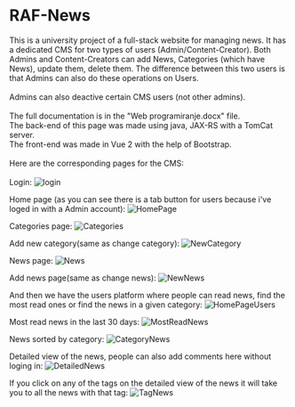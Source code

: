 # RAF-News

This is a university project of a full-stack website for managing news. It has a dedicated CMS for two types of users (Admin/Content-Creator). 
Both Admins and Content-Creators can add News, Categories (which have News), update them, delete them. The difference between this two users is that Admins
can also do these operations on Users.<br>
<br>
Admins can also deactive certain CMS users (not other admins). <br>
<br>
The full documentation is in the "Web programiranje.docx" file.
<br>
The back-end of this page was made using java, JAX-RS with a TomCat server.<br>
The front-end was made in Vue 2 with the help of Bootstrap.<br>
<br>
Here are the corresponding pages for the CMS:<br>
<br>
Login:
![login](https://github.com/Mixa26/RAF-News/assets/71144280/acabc124-f3a7-4709-96ce-314647f4b28b)

Home page (as you can see there is a tab button for users because i've loged in with a Admin account):
![HomePage](https://github.com/Mixa26/RAF-News/assets/71144280/0c64bc80-1df5-4aed-a8a5-031cde28a736)

Categories page:
![Categories](https://github.com/Mixa26/RAF-News/assets/71144280/538f276c-0c6b-488c-91bb-084e2a02ed50)

Add new category(same as change category):
![NewCategory](https://github.com/Mixa26/RAF-News/assets/71144280/a63312c1-8b46-4167-af64-85dcc4ead3fa)

News page:
![News](https://github.com/Mixa26/RAF-News/assets/71144280/19a59aec-8ccb-4eb7-b48c-33f3c551d0e5)

Add news page(same as change news):
![NewNews](https://github.com/Mixa26/RAF-News/assets/71144280/1e51da7f-eb4f-44e7-8395-3a8d1b825272)

And then we have the users platform where people can read news, find the most read ones or find the news in a given category:
![HomePageUsers](https://github.com/Mixa26/RAF-News/assets/71144280/3d475b12-64bb-4d17-b25c-ac0c9904960b)

Most read news in the last 30 days:
![MostReadNews](https://github.com/Mixa26/RAF-News/assets/71144280/2fe67162-83ec-43d3-82cd-4c316a7d2bdb)

News sorted by category:
![CategoryNews](https://github.com/Mixa26/RAF-News/assets/71144280/0f8ddd5a-fb2d-4151-8583-4c4405bfc1b1)

Detailed view of the news, people can also add comments here without loging in:
![DetailedNews](https://github.com/Mixa26/RAF-News/assets/71144280/e07231b1-914b-440d-9016-4a4d87e78aa9)

If you click on any of the tags on the detailed view of the news it will take you to all the news with that tag:
![TagNews](https://github.com/Mixa26/RAF-News/assets/71144280/9941030e-951b-46d2-a039-1a2709a60682)
